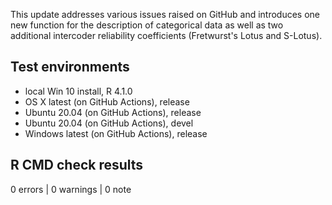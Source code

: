 This update addresses various issues raised on GitHub and introduces one new function for the description of categorical data as well as two additional intercoder reliability coefficients (Fretwurst's Lotus and S-Lotus).

## Test environments

* local Win 10 install, R 4.1.0
* OS X latest (on GitHub Actions), release
* Ubuntu 20.04 (on GitHub Actions), release
* Ubuntu 20.04 (on GitHub Actions), devel
* Windows latest (on GitHub Actions), release

## R CMD check results

0 errors | 0 warnings | 0 note
